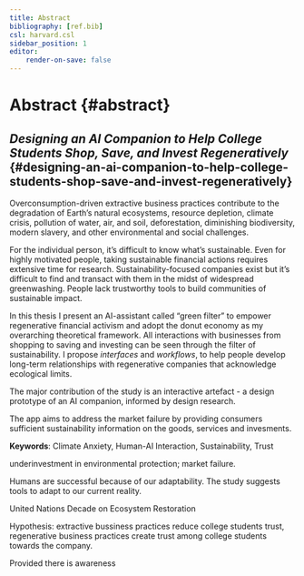 ```yaml
---
title: Abstract
bibliography: [ref.bib]
csl: harvard.csl
sidebar_position: 1
editor:
    render-on-save: false
---
```


# Abstract {#abstract}

## *Designing an AI Companion to Help College Students Shop, Save, and Invest Regeneratively* {#designing-an-ai-companion-to-help-college-students-shop-save-and-invest-regeneratively}

Overconsumption-driven extractive business practices contribute to the degradation of Earth’s natural ecosystems, resource depletion, climate crisis, pollution of water, air, and soil, deforestation, diminishing biodiversity, modern slavery, and other environmental and social challenges.

For the individual person, it’s difficult to know what’s sustainable. Even for highly motivated people, taking sustainable financial actions requires extensive time for research. Sustainability-focused companies exist but it’s difficult to find and transact with them in the midst of widespread greenwashing. People lack trustworthy tools to build communities of sustainable impact.

In this thesis I present an AI-assistant called “green filter” to empower regenerative financial activism and adopt the donut economy as my overarching theoretical framework. All interactions with businesses from shopping to saving and investing can be seen through the filter of sustainability. I propose *interfaces* and *workflows*, to help people develop long-term relationships with regenerative companies that acknowledge ecological limits.

The major contribution of the study is an interactive artefact - a design prototype of an AI companion, informed by design research.

The app aims to address the market failure by providing consumers sufficient sustainability information on the goods, services and invesments.

**Keywords**: Climate Anxiety, Human-AI Interaction, Sustainability, Trust

underinvestment in environmental protection; market failure.

Humans are successful because of our adaptability. The study suggests tools to adapt to our current reality.

United Nations Decade on Ecosystem Restoration

Hypothesis: extractive bussiness practices reduce college students trust, regenerative business practices create trust among college students towards the company.

Provided there is awareness
